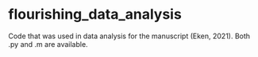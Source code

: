# flourishing_data_analysis
Code that was used in data analysis for the manuscript (Eken, 2021). Both .py and .m are available.
